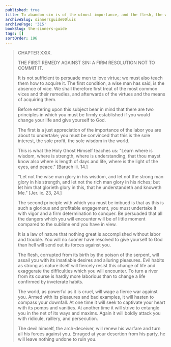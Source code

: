 ```yaml
---
published: true
title: To abandon sin is of the utmost importance, and the flesh, the world and the devil will wage war against those who attempt it
archiveSlug: sinnersguide00luis
archivePage: '315'
bookSlug: the-sinners-guide
tags: []
sortOrder: 196
---
```


> CHAPTER XXIX.
>
> THE FIRST REMEDY AGAINST SIN: A FIRM RESOLUTION NOT TO COMMIT IT.
>
> It is not sufficient to persuade men to love virtue; we must also teach them how to acquire it. The first condition, a wise man has said, is the absence of vice. We shall therefore first treat of the most common vices and their remedies, and afterwards of the virtues and the means of acquiring them.
>
> Before entering upon this subject bear in mind that there are two principles in which you must be firmly established if you would change your life and give yourself to God.
>
> The first is a just appreciation of the importance of the labor you are about to undertake; you must be convinced that this is the sole interest, the sole profit, the sole wisdom in the world.
>
> This is what the Holy Ghost Himself teaches us: "Learn where is wisdom, where is strength, where is understanding, that thou mayst know also where is length of days and life, where is the light of the eyes, and peace." [Baruch iii. 14.]
>
> "Let not the wise man glory in his wisdom, and let not the strong man glory in his strength, and let not the rich man glory in his riches; but let him that glorieth glory in this, that he understandeth and knoweth Me." [Jer. ix. 23, 24.]
>
> The second principle with which you must be imbued is that as this is such a glorious and profitable engagement, you must undertake it with vigor and a firm determination to conquer. Be persuaded that all the dangers which you will encounter will be of little moment compared to the sublime end you have in view.
>
> It is a law of nature that nothing great is accomplished without labor and trouble. You will no sooner have resolved to give yourself to God than hell will send out its forces against you.
>
> The flesh, corrupted from its birth by the poison of the serpent, will assail you with its insatiable desires and alluring pleasures. Evil habits as strong as nature itself will fiercely resist this change of life and exaggerate the difficulties which you will encounter. To turn a river from its course is hardly more laborious than to change a life confirmed by inveterate habits.
>
> The world, as powerful as it is cruel, will wage a fierce war against you. Armed with its pleasures and bad examples, it will hasten to compass your downfall. At one time it will seek to captivate your heart with its pomps and vanities. At another time it will strive to entangle you in the net of its ways and maxims. Again it will boldly attack you with ridicule, raillery, and persecution.
>
> The devil himself, the arch-deceiver, will renew his warfare and turn all his forces against you. Enraged at your desertion from his party, he will leave nothing undone to ruin you.
